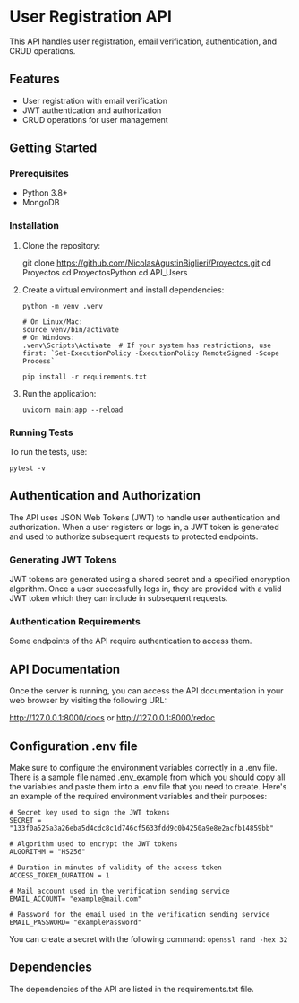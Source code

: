 # User Registration API

This API handles user registration, email verification, authentication, and CRUD operations.

## Features

- User registration with email verification
- JWT authentication and authorization
- CRUD operations for user management

## Getting Started

### Prerequisites

- Python 3.8+
- MongoDB

### Installation

1. Clone the repository:
    
    git clone https://github.com/NicolasAgustinBiglieri/Proyectos.git
    cd Proyectos
    cd ProyectosPython
    cd API_Users


2. Create a virtual environment and install dependencies:
    ```
    python -m venv .venv
    
    # On Linux/Mac:
    source venv/bin/activate  
    # On Windows:
    .venv\Scripts\Activate  # If your system has restrictions, use first: `Set-ExecutionPolicy -ExecutionPolicy RemoteSigned -Scope Process`
    
    pip install -r requirements.txt
    ```

3. Run the application:
    ```
    uvicorn main:app --reload
    ```

### Running Tests

To run the tests, use:
```
pytest -v
```

## Authentication and Authorization

The API uses JSON Web Tokens (JWT) to handle user authentication and authorization. When a user registers or logs in, a JWT token is generated and used to authorize subsequent requests to protected endpoints.

### Generating JWT Tokens

JWT tokens are generated using a shared secret and a specified encryption algorithm. Once a user successfully logs in, they are provided with a valid JWT token which they can include in subsequent requests.

### Authentication Requirements

Some endpoints of the API require authentication to access them.

## API Documentation

Once the server is running, you can access the API documentation in your web browser by visiting the following URL:

http://127.0.0.1:8000/docs
or
http://127.0.0.1:8000/redoc

## Configuration .env file

Make sure to configure the environment variables correctly in a .env file. There is a sample file named .env_example from which you should copy all the variables and paste them into a .env file that you need to create. Here's an example of the required environment variables and their purposes:

```
# Secret key used to sign the JWT tokens
SECRET = "133f0a525a3a26eba5d4cdc8c1d746cf5633fdd9c0b4250a9e8e2acfb14859bb"

# Algorithm used to encrypt the JWT tokens
ALGORITHM = "HS256" 

# Duration in minutes of validity of the access token
ACCESS_TOKEN_DURATION = 1

# Mail account used in the verification sending service
EMAIL_ACCOUNT= "example@mail.com"

# Password for the email used in the verification sending service
EMAIL_PASSWORD= "examplePassword"
```

You can create a secret with the following command: ```openssl rand -hex 32```

## Dependencies

The dependencies of the API are listed in the requirements.txt file.
